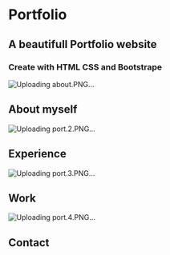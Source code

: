# Portfolio
## A beautifull Portfolio website 
### Create with HTML CSS and Bootstrape

![Uploading about.PNG…](https://user-images.githubusercontent.com/83493597/121009430-36ed8880-c7a5-11eb-9fa1-d2aa2bda8c3f.PNG)

## About myself

![Uploading port.2.PNG…](https://user-images.githubusercontent.com/83493597/121009760-98adf280-c7a5-11eb-8e61-4015c8e6d797.PNG)

## Experience

![Uploading port.3.PNG…](https://user-images.githubusercontent.com/83493597/121010081-01956a80-c7a6-11eb-8691-c145dd788b0a.PNG)

## Work

![Uploading port.4.PNG…](https://user-images.githubusercontent.com/83493597/121010277-428d7f00-c7a6-11eb-9d4b-8baa245e1a94.PNG)

## Contact

